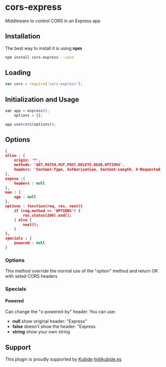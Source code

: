 # cors-express

Middleware to control CORS in an Express app

## Installation

The best way to install it is using **npm**

```sh
npm install cors-express --save
```

## Loading

```js
var cors = require('cors-express');
```

## Initialization and Usage

```js
var app = express(),
    options = {};

app.use(cors(options));
```

## Options

```json
{
allow : {
    origin: '*',
    methods: 'GET,PATCH,PUT,POST,DELETE,HEAD,OPTIONS',
    headers: 'Content-Type, Authorization, Content-Length, X-Requested-With, X-HTTP-Method-Override'
},
expose :{
    headers : null
},
max : {
    age : null
},
options : function(req, res, next){
    if (req.method == 'OPTIONS') {
        res.status(200).end();
    } else {
        next();
    }
},
specials : {
    powered : null
}
```
### Options

This method override the normal use of the "option" method and return OK with seted CORS headers

### Specials

#### Powered

Can change the "x-powered-by" header. You can use:

* **null** show original header: "Express"
* **false** doesn't show the header: "Express
* **string** show your own string


## Support

This plugin is proudly supported by [Kubide](http://kubide.es/) [hi@kubide.es](mailto:hi@kubide.es)


